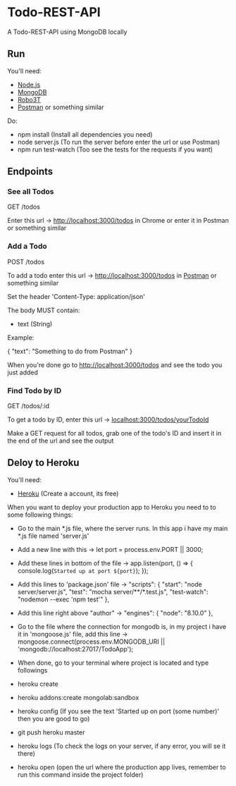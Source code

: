 # Todo-REST-API

A Todo-REST-API using MongoDB locally
## Run

You'll need:

- [Node.js](https://nodejs.org/en/)
- [MongoDB](https://www.mongodb.com/)
- [Robo3T](https://robomongo.org/)
- [Postman](https://www.getpostman.com/) or something similar

Do:

- npm install (Install all dependencies you need)
- node server.js (To run the server before enter the url or use Postman)
- npm run test-watch (Too see the tests for the requests if you want)

## Endpoints

### See all Todos

GET /todos

Enter this url -> [http://localhost:3000/todos](http://localhost:3000/todos) in Chrome or enter it in Postman or something similar

### Add a Todo

POST /todos

To add a todo enter this url -> [http://localhost:3000/todos](http://localhost:3000/todos) in [Postman](https://www.getpostman.com/) or something similar

Set the header 'Content-Type: application/json'

The body MUST contain:
- text (String)

Example:

{
	"text": "Something to do from Postman"
}

When you're done go to  [http://localhost:3000/todos](http://localhost:3000/todos) and see the todo you just added


### Find Todo by ID

GET /todos/:id

To get a todo by ID, enter this url -> [localhost:3000/todos/yourTodoId](localhost:3000/todos/yourTodoId)

Make a GET request for all todos, grab one of the todo's ID and insert it in the end of the url and see the output



## Deloy to Heroku

You'll need:

- [Heroku](https://www.heroku.com/) (Create a account, its free)

When you want to deploy your production app to Heroku you need to to some following things:

- Go to the main *.js file, where the server runs. In this app i have my main *.js file named 'server.js'

- Add a new line with this -> let port = process.env.PORT || 3000;
- Add these lines in bottom of the file ->  app.listen(port, () => {
    console.log(`Started up at port ${port}`);
});
- Add this lines to 'package.json' file -> "scripts": {
    "start": "node server/server.js",
    "test": "mocha server/**/*.test.js",
    "test-watch": "nodemon --exec 'npm test'"
  },

- Add this line right above "author" -> "engines": {
    "node": "8.10.0"
  },

- Go to the file where the connection for mongodb is, in my project i have it in 'mongoose.js' file, add this line -> mongoose.connect(process.env.MONGODB_URI || 'mongodb://localhost:27017/TodoApp');

- When done, go to your terminal where project is located and type followings

- heroku create
- heroku addons:create mongolab:sandbox
- heroku config (If you see the text 'Started up on port (some number)' then you are good to go)
- git push heroku master
- heroku logs (To check the logs on your server, if any error, you will se it there)
- heroku open (open the url where the production app lives, remember to run this command inside the project folder)

